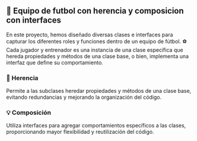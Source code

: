 ## 🚀  Equipo de futbol con herencia y composicion con interfaces

En este proyecto, hemos diseñado diversas clases e interfaces para capturar los diferentes roles y funciones dentro de un equipo de fútbol. ⚽ Cada jugador y entrenador es una instancia de una clase específica que hereda propiedades y métodos de una clase base, o bien, implementa una interfaz que define su comportamiento.

### 🌟 Herencia
Permite a las subclases heredar propiedades y métodos de una clase base, evitando redundancias y mejorando la organización del código.

### 💡 Composición
Utiliza interfaces para agregar comportamientos específicos a las clases, proporcionando mayor flexibilidad y reutilización del código.

